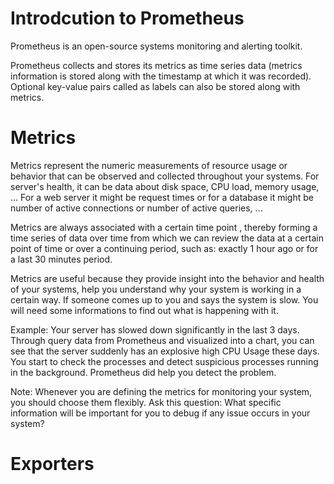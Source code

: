 # Introdcution to Prometheus

Prometheus is an open-source systems monitoring and alerting toolkit. 

Prometheus collects and stores its metrics as time series data (metrics information is stored along with the timestamp at which it was recorded). Optional key-value pairs called as labels can also be stored along with metrics.

# Metrics

Metrics represent the numeric measurements of resource usage or behavior that can be observed and collected throughout your systems. For server's health, it can be data about disk space, CPU load, memory usage, ... For a web server it might be request times or for a database it might be number of active connections or number of active queries, ...

Metrics are always associated with a certain time point , thereby forming a time series of data over time from which we can review the data at a certain point of time or over a continuing period, such as: exactly 1 hour ago or for a last 30 minutes period. 

Metrics are useful because they provide insight into the behavior and health of your systems, help you understand why your system is working in a certain way. If someone comes up to you and says the system is slow. You will need some informations to find out what is happening with it.

Example: Your server has slowed down significantly in the last 3 days. Through query data from Prometheus and visualized into a chart, you can see that the server suddenly has an explosive high CPU Usage these days. You start to check the processes and detect suspicious processes running in the background. Prometheus did help you detect the problem. 

Note: Whenever you are defining the metrics for monitoring your system, you should choose them flexibly. Ask this question: What specific information will be important for you to debug if any issue occurs in your system?

# Exporters

